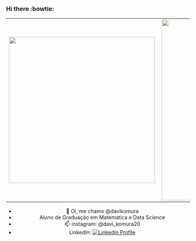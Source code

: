 ### Hi there :bowtie:
<center>
<table>
    <tr>
        <td><img width="400px" align="left" src="https://github-readme-stats.vercel.app/api/top-langs/?username=davikomura&hide=html&layout=compact&theme=tokyonight" /></td>
        <td><img width="495px" align="left" src="https://github-readme-stats.vercel.app/api?username=davikomura&theme=tokyonight"/></td>
    </tr>   
</table>



- 👋 Oi, me chamo @davikomura
- Aluno de Graduação em Matemática e Data Science
- 📫 instagram: @davi_komura20
- LinkedIn: [![Linkedin Profile](https://img.shields.io/badge/-LinkedIn_Profile-0072b1?style=flat&logo=Linkedin&logoColor=white&link=https://www.linkedin.com/in/davikomura-2099/)](https://www.linkedin.com/in/davikomura-2099/)<br>

<!---
davikomura/davikomura is a ✨ special ✨ repository because its `README.md` (this file) appears on your GitHub profile.
You can click the Preview link to take a look at your changes.
--->
